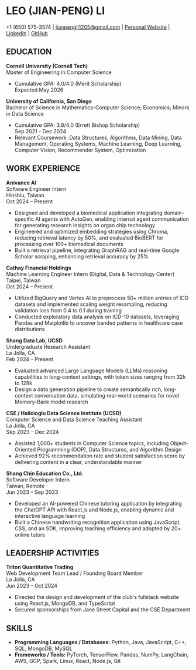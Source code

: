 # LEO (JIAN-PENG) LI
+1 (650) 575-3574 | jianpengli1205@gmail.com | [Personal Website](#) | [LinkedIn](#) | [GitHub](#)

## EDUCATION

**Cornell University (Cornell Tech)**  
Master of Engineering in Computer Science  
- Cumulative GPA: 4.0/4.0 (Merit Scholarship)  
Expected May 2026  

**University of California, San Diego**  
Bachelor of Science in Mathematics-Computer Science; Economics; Minors in Data Science  
- Cumulative GPA: 3.8/4.0 (Errett Bishop Scholarship)  
Sep 2021 - Dec 2024  
- Relevant Coursework: Data Structures, Algorithms, Data Mining, Data Management, Operating Systems, Machine Learning, Deep Learning, Computer Vision, Recommender System, Optimization  

## WORK EXPERIENCE

**Anivance AI**  
Software Engineer Intern  
Hinshiu, Taiwan  
Oct 2024 – Present  
- Designed and developed a biomedical application integrating domain-specific AI agents with AutoGen, enabling internal agent communication for generating research insights on organ chip technology  
- Engineered and optimized embedding strategies using Chroma, reducing retrieval latency by 50%, and evaluated BioBERT for processing over 100+ biomedical documents  
- Built a retrieval pipeline, integrating GraphRAG and real-time Google Scholar scraping, enhancing retrieval accuracy by 25%  

**Cathay Financial Holdings**  
Machine Learning Engineer Intern (Digital, Data & Technology Center)  
Taipei, Taiwan   
Oct 2024 – Present  
- Utilized BigQuery and Vertex AI to preprocess 50+ million entries of ICD datasets and implemented scaling weight resampling, reducing validation loss from 0.4 to 0.1 during training  
- Conducted exploratory data analysis on ICD-10 datasets, leveraging Pandas and Matplotlib to uncover banded patterns in healthcare case distributions  

**Shang Data Lab, UCSD**  
Undergraduate Research Assistant  
La Jolla, CA  
Feb 2024 – Present  
- Evaluated advanced Large Language Models (LLMs) reasoning capabilities in long-context settings, with token sizes ranging from 32k to 128k  
- Design a data generation pipeline to create semantically rich, long-context conversation data, simulating real-world scenarios for novel Memory-Bank model research  

**CSE / Halicioglu Data Science Institute (UCSD)**  
Computer Science and Data Science Teaching Assistant  
La Jolla, CA  
Sep 2023 – Dec 2024  
- Assisted 1,000+ students in Computer Science topics, including Object-Oriented Programming (OOP), Data Structures, and Algorithm Design  
- Achieved 92% recommendation rate and student satisfaction score by delivering content in a clear, understandable manner  

**Shang Chin Education Co., Ltd.**  
Software Developer Intern  
Taiwan, Remote  
Jun 2023 – Sep 2023  
- Developed an AI-powered Chinese tutoring application by integrating the ChatGPT API with React.js and Node.js, enabling dynamic and interactive language learning  
- Built a Chinese handwriting recognition application using JavaScript, CSS, and an SDK, improving teaching efficiency and adopted by 20+ online tutors  

## LEADERSHIP ACTIVITIES

**Triton Quantitative Trading**  
Web Development Team Lead / Founding Board Member  
La Jolla, CA  
Jun 2023 – Oct 2024  
- Directed the design and development of the club's fullstack website using React.js, MongoDB, and TypeScript  
- Secured sponsorships from Jane Street Capital and the CSE Department  

## SKILLS

- **Programming Languages / Databases:** Python, Java, JavaScript, C++, SQL, MongoDB, MySQL  
- **Frameworks / Tools:** PyTorch, TensorFlow, Pandas, NumPy, LangChain, AWS, GCP, Spark, Linux, React, Node.js, Git  